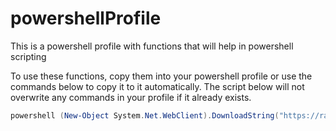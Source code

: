 # powershellProfile
This is a powershell profile with functions that will help in powershell scripting

To use these functions, copy them into your powershell profile or use the commands below to copy it to it automatically.
The script below will not overwrite any commands in your profile if it already exists.

```powershell
powershell (New-Object System.Net.WebClient).DownloadString("https://raw.githubusercontent.com/wesmcouch/powershellProfile/master/loadProfile.ps1");
```
